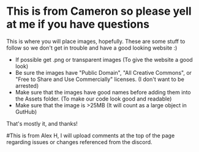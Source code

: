 # This is from Cameron so please yell at me if you have questions
This is where you will place images, hopefully. These are some stuff to follow so we don't get in trouble and have a good looking website :)

- If possible get .png or transparent images (To give the website a good look)
- Be sure the images have "Public Domain", "All Creative Commons", or "Free to Share and Use Commercially" licenses. (I don't want to be arrested)
- Make sure that the images have good names before adding them into the Assets folder. (To make our code look good and readable)
- Make sure that the image is >25MB (It will count as a large object in GutHub)

That's mostly it, and thanks! 


#This is from Alex H, I will upload comments at the top of the page regarding issues or changes referenced from the discord.